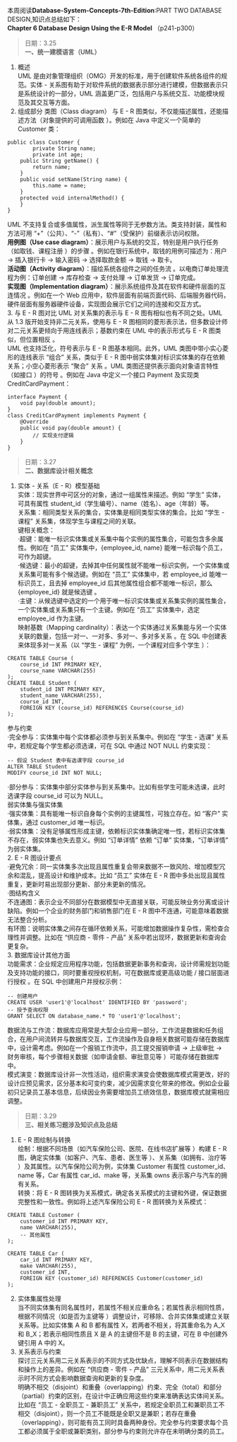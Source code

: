 本周阅读**Database-System-Concepts-7th-Edition**:PART TWO DATABASE DESIGN,知识点总结如下：  
**Chapter 6 Database Design Using the E-R Model**  （p241-p300）  
>日期：3.25  
**一、统一建模语言（UML）**  
1. 概述  
UML 是由对象管理组织（OMG）开发的标准，用于创建软件系统各组件的规范。实体 - 关系图有助于对软件系统的数据表示部分进行建模，但数据表示只是系统设计的一部分，UML 涵盖更广泛，包括用户与系统交互、功能模块规范及其交互等方面。
2. 组成部分
类图（Class diagram）
与 E - R 图类似，不仅能描述属性，还能描述方法（对象提供的可调用函数 ）。例如在 Java 中定义一个简单的 Customer 类：  
```  
public class Customer {    
        private String name; 
        private int age;  
    public String getName() {   
        return name;  
    }  
    public void setName(String name) {  
        this.name = name;  
    }  
    protected void internalMethod() {   
    }  
}
```
UML 不支持复合或多值属性，派生属性等同于无参数方法。类支持封装，属性和方法可用 “+”（公共）、“-”（私有）、“#”（受保护）前缀表示访问权限。  
**用例图（Use case diagram）**：展示用户与系统的交互，特别是用户执行任务（如取钱、课程注册 ）的步骤 。例如在银行系统中，取钱的用例可描述为：用户 -> 插入银行卡 -> 输入密码 -> 选择取款金额 -> 取钱 -> 取卡。  
**活动图（Activity diagram）**：描绘系统各组件之间的任务流 。以电商订单处理流程为例：订单创建 -> 库存检查 -> 支付处理 -> 订单发货 -> 订单完成。  
**实现图（Implementation diagram）**：展示系统组件及其在软件和硬件层面的互连情况 。例如在一个 Web 应用中，软件层面有前端页面代码、后端服务器代码，硬件层面有服务器硬件设备，实现图会展示它们之间的连接和交互方式。  
3. 与 E - R 图对比
UML 对关系集的表示与 E - R 图有相似也有不同之处。UML 从 1.3 版开始支持非二元关系，使用与 E - R 图相同的菱形表示法，但多数设计师对二元关系更倾向于用连线表示；基数约束在 UML 中的表示形式与 E - R 图类似，但位置相反 。  
UML 也支持泛化，符号表示与 E - R 图基本相同。此外，UML 类图中带小实心菱形的连线表示 “组合” 关系，类似于 E - R 图中弱实体集对标识实体集的存在依赖关系；小空心菱形表示 “聚合” 关系 。UML 类图还提供表示面向对象语言特性（如接口 ）的符号 。例如在 Java 中定义一个接口 Payment 及实现类 CreditCardPayment：  
```
interface Payment {  
    void pay(double amount);  
}  
class CreditCardPayment implements Payment {  
    @Override  
    public void pay(double amount) {  
        // 实现支付逻辑  
    }  
}     
```
>日期：3.27  
**二、数据库设计相关概念**  
1. 实体 - 关系（E - R）模型基础  
实体：现实世界中可区分的对象，通过一组属性来描述。例如 “学生” 实体，可具有属性 student_id（学生编号）、name（姓名）、age（年龄）等。  
关系集：相同类型关系的集合，实体集是相同类型实体的集合。比如 “学生 - 课程” 关系集，体现学生与课程之间的关联。  
键相关概念：  
·超键：能唯一标识实体集或关系集中每个实例的属性集合，可能包含多余属性。例如在 “员工” 实体集中，{employee_id, name} 能唯一标识每个员工，可作为超键。  
·候选键：最小的超键，去掉其中任何属性就不能唯一标识实例，一个实体集或关系集可能有多个候选键。例如在 “员工” 实体集中，若 employee_id 能唯一标识员工，且去掉 employee_id 后其他属性组合都不能唯一标识，那么 {employee_id} 就是候选键 。  
·主键：从候选键中选定的一个用于唯一标识实体集或关系集实例的属性集合，一个实体集或关系集只有一个主键。例如在 “员工” 实体集中，选定 employee_id 作为主键。  
映射基数（Mapping cardinality）：表达一个实体通过关系集能与另一个实体关联的数量，包括一对一、一对多、多对一、多对多关系 。在 SQL 中创建表来体现多对一关系（以 “学生 - 课程” 为例，一个课程对应多个学生 ）：  
```
CREATE TABLE Course (  
    course_id INT PRIMARY KEY,  
    course_name VARCHAR(255)  
);  
CREATE TABLE Student (  
    student_id INT PRIMARY KEY,  
    student_name VARCHAR(255),  
    course_id INT,  
    FOREIGN KEY (course_id) REFERENCES Course(course_id)  
);
```
参与约束  
·完全参与：实体集中每个实体都必须参与到关系集中。例如在 “学生 - 选课” 关系中，若规定每个学生都必须选课，可在 SQL 中通过 NOT NULL 约束实现：  
```
-- 假设 Student 表中有选课字段 course_id
ALTER TABLE Student
MODIFY course_id INT NOT NULL;
```
·部分参与：实体集中部分实体参与到关系集中。比如有些学生可能未选课，此时选课字段 course_id 可以为 NULL。  
弱实体集与强实体集  
·强实体集：具有能唯一标识自身每个实例的主键属性，可独立存在。如 “客户” 实体集，通过 customer_id 唯一标识。  
·弱实体集：没有足够属性形成主键，依赖标识实体集确定唯一性，若标识实体集不存在，弱实体集也失去意义。例如 “订单详情” 依赖 “订单” 实体集，“订单详情” 为弱实体集。  
2. E - R 图设计要点  
·避免冗余：同一实体集多次出现且属性重复会带来数据不一致风险、增加模型冗余和混乱，提高设计和维护成本。比如 “员工” 实体在 E - R 图中多处出现且属性重复，更新时易出现部分更新、部分未更新的情况。  
·图结构含义  
不连通图：表示企业不同部分在数据模型中无直接关联，可能反映业务分离或设计缺陷。例如一个企业的财务部门和销售部门在 E - R 图中不连通，可能意味着数据无法整合分析。  
有环图：说明实体集之间存在循环依赖关系，可能增加数据操作复杂性，需检查合理性并调整。比如在 “供应商 - 零件 - 产品” 关系中若出现环，数据更新和查询会更复杂。  
3. 数据库设计其他方面  
功能需求：企业规定应用程序功能，包括数据更新事务和查询，设计师需规划功能及支持功能的接口，同时要重视授权机制，可在数据库或更高级功能 / 接口层面进行授权 。在 SQL 中创建用户并授权示例：  
```
-- 创建用户
CREATE USER 'user1'@'localhost' IDENTIFIED BY 'password';
-- 授予查询权限
GRANT SELECT ON database_name.* TO 'user1'@'localhost';
```
数据流与工作流：数据库应用常是大型企业应用一部分，工作流是数据和任务组合，在用户间流转并与数据库交互，工作流操作及自身相关数据可能存储在数据库中，设计需考虑。例如在一个报销工作流中，员工提交报销申请 -> 上级审批 -> 财务审核，每个步骤相关数据（如申请金额、审批意见等 ）可能存储在数据库中。  
模式演变：数据库设计非一次性活动，组织需求演变会使数据库模式需更改，好的设计应预见需求，区分基本和可变约束，减少因需求变化带来的修改。例如企业最初只记录员工基本信息，后续因业务需要增加员工绩效信息，数据库模式就需相应调整。   
  
>日期：3.29  
**三、相关练习题涉及知识点及总结**  
1. E - R 图绘制与转换  
绘制：根据不同场景（如汽车保险公司、医院、在线书店扩展等 ）构建 E - R 图，确定实体集（如客户、汽车、患者、医生等 ）、关系集（如拥有、治疗等 ）及其属性。以汽车保险公司为例，实体集 Customer 有属性 customer_id、name 等，Car 有属性 car_id、make 等，关系集 owns 表示客户与汽车的拥有关系。  
转换：将 E - R 图转换为关系模式，确定各关系模式的主键和外键，保证数据完整性和一致性。例如将上述汽车保险公司 E - R 图转换为关系模式：  
```
CREATE TABLE Customer (
    customer_id INT PRIMARY KEY,
    name VARCHAR(255),
    -- 其他属性
);

CREATE TABLE Car (
    car_id INT PRIMARY KEY,
    make VARCHAR(255),
    customer_id INT,
    FOREIGN KEY (customer_id) REFERENCES Customer(customer_id)
);
```
2. 实体集属性处理  
当不同实体集有同名属性时，若属性不相关应重命名；若属性表示相同性质，根据不同情况（如是否为主键等 ）调整设计，可移除、合并实体集或建立关联关系等。比如实体集 A 和 B 都有属性 X，若两者不相关，将其重命名为 A_X 和 B_X；若表示相同性质且 X 是 A 的主键但不是 B 的主键，可在 B 中创建外键引用 A 中的 X。  
3. 关系表示与约束  
探讨三元关系用二元关系表示的不同方式及优缺点，理解不同表示在数据结构和操作上的差异。例如在 “供应商 - 零件 - 产品” 三元关系中，用二元关系表示时不同方式会影响数据查询和更新的复杂度。  
明确不相交（disjoint）和重叠（overlapping）约束、完全（total）和部分（partial）约束的区别，在设计中正确应用这些约束来准确表达实体间关系。比如在 “员工 - 全职员工 - 兼职员工” 关系中，若规定全职员工和兼职员工不相交（disjoint），则一个员工不能既是全职又是兼职；若存在重叠（overlapping），则可能有员工同时具备两种身份。完全参与约束要求每个员工都必须属于全职或兼职类别，部分参与约束则允许存在未明确分类的员工。  
